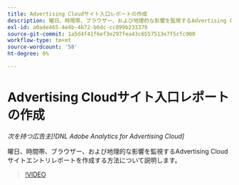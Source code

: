 ```yaml
---
title: Advertising Cloudサイト入口レポートの作成
description: 曜日、時間帯、ブラウザー、および地理的な影響を監視するAdvertising Cloudサイトエントリレポートを作成する方法について説明します。
exl-id: a0a4e465-4e4b-4b72-b6dc-cc899b233379
source-git-commit: 1a5d4f41f6ef3e297fea43c6557513e7f5cfc900
workflow-type: tm+mt
source-wordcount: '58'
ht-degree: 0%

---
```


# Advertising Cloudサイト入口レポートの作成

*次を持つ広告主[!DNL Adobe Analytics for Advertising Cloud]*

曜日、時間帯、ブラウザー、および地理的な影響を監視するAdvertising Cloudサイトエントリレポートを作成する方法について説明します。

>[!VIDEO](https://video.tv.adobe.com/v/33921)
